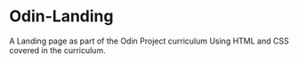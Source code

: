 # Odin-Landing
A Landing page as part of the Odin Project curriculum
Using HTML and CSS covered in the curriculum.


